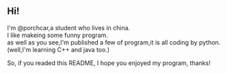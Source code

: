 Hi!
---
I'm @porchcar,a student who lives in china.<br/>
I like makeing some funny program.<br/>
as well as you see,I'm published a few of program,it is all coding by python.(well,I'm learning C++ and java too.)<br/>

So, if you readed this README, I hope you enjoyed my program, thanks!
